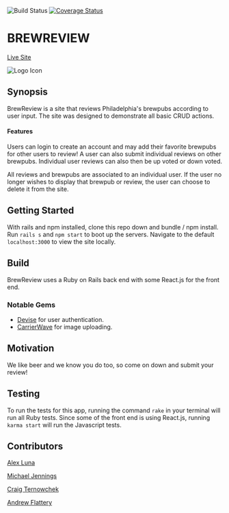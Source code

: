![Build Status](https://codeship.com/projects/0dcf82e0-748b-0135-298f-6261ba794a34/status?branch=master)
[![Coverage Status](https://coveralls.io/repos/github/Luna2442/brewReview/badge.svg?branch=master)](https://coveralls.io/github/Luna2442/brewReview?branch=master)
<!-- ![Code Climate](https://codeclimate.com/github/Luna2442/brewReview.png) -->

# BREWREVIEW
[Live Site](https://brewreview2.herokuapp.com/brewpubs)

![Logo Icon](https://cdn.pastemagazine.com/www/articles/15560626399_6c4328f9ba_h%20%281%29.jpg)

## Synopsis
BrewReview is a site that reviews Philadelphia's brewpubs according to user input. The site was designed to demonstrate all basic CRUD actions.

#### Features
Users can login to create an account and may add their favorite brewpubs for other users to review! A user can also submit individual reviews on other brewpubs. Individual user reviews can also then be up voted or down voted.

All reviews and brewpubs are associated to an individual user. If the user no longer wishes to display that brewpub or review, the user can choose to delete it from the site.

## Getting Started
With rails and npm installed, clone this repo down and bundle / npm install. Run ```rails s``` and ```npm start``` to boot up the servers. Navigate to the default ```localhost:3000``` to view the site locally.

## Build
BrewReview uses a Ruby on Rails back end with some React.js for the front end.

### Notable Gems
* [Devise](https://github.com/plataformatec/devise) for user authentication.
* [CarrierWave](https://github.com/carrierwaveuploader/carrierwave) for image uploading.

## Motivation
We like beer and we know you do too, so come on down and submit your review!

## Testing
To run the tests for this app, running the command ```rake``` in your terminal will run all Ruby tests. Since some of the front end is using React.js, running ```karma start``` will run the Javascript tests.

## Contributors
[Alex Luna](https://github.com/Luna2442)

[Michael Jennings](https://github.com/Jennings824)

[Craig Ternowchek](https://github.com/cmternowchek)

[Andrew Flattery](https://github.com/aflattminor)
